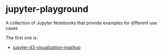 # jupyter-playground

A collection of Jupyter Notebooks that provide examples for different use cases

The first one is:
- [jupyter-d3-visualization-mashup]

[jupyter-d3-visualization-mashup]: https://github.com/piazzablu/jupyter-playground/tree/master/jupyter-d3-visualization-mashup
